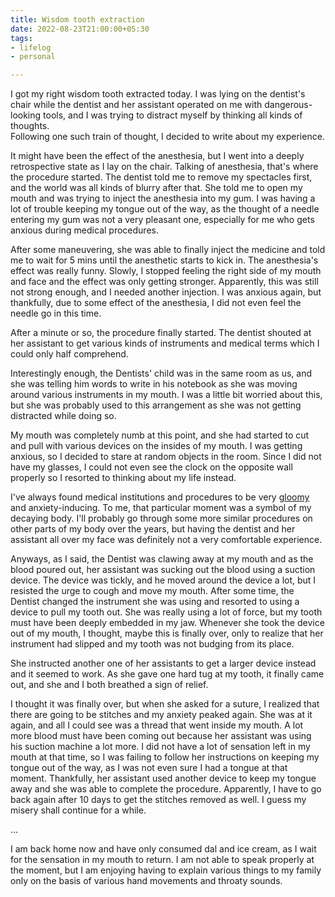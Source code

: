 ```yaml
---
title: Wisdom tooth extraction
date: 2022-08-23T21:00:00+05:30
tags:
- lifelog
- personal

---
```

I got my right wisdom tooth extracted today. I was lying on the dentist's chair while the dentist and her assistant operated on me with dangerous-looking tools, and  I was trying to distract myself by thinking all kinds of thoughts.  
Following one such train of thought, I decided to write about my experience.

It might have been the effect of the anesthesia, but I went into a deeply retrospective state as I lay on the chair. Talking of anesthesia, that's where the procedure started. The dentist told me to remove my spectacles first, and the world was all kinds of blurry after that. She told me to open my mouth and was trying to inject the anesthesia into my gum. I was having a lot of trouble keeping my tongue out of the way, as the thought of a needle entering my gum was not a very pleasant one, especially for me who gets anxious during medical procedures.

After some maneuvering, she was able to finally inject the medicine and told me to wait for 5 mins until the anesthetic starts to kick in. The anesthesia's effect was really funny. Slowly, I stopped feeling the right side of my mouth and face and the effect was only getting stronger. Apparently, this was still not strong enough, and I needed another injection. I was anxious again, but thankfully, due to some effect of the anesthesia, I did not even feel the needle go in this time.

After a minute or so, the procedure finally started. The dentist shouted at her assistant to get various kinds of instruments and medical terms which I could only half comprehend.

Interestingly enough, the Dentists' child was in the same room as us, and she was telling him words to write in his notebook as she was moving around various instruments in my mouth. I was a little bit worried about this, but she was probably used to this arrangement as she was not getting distracted while doing so.

My mouth was completely numb at this point, and she had started to cut and pull with various devices on the insides of my mouth. I was getting anxious, so I decided to stare at random objects in the room. Since I did not have my glasses, I could not even see the clock on the opposite wall properly so I resorted to thinking about my life instead.

I've always found medical institutions and procedures to be very [gloomy](/posts/hospital-poem/) and anxiety-inducing. To me, that particular moment was a symbol of my decaying body.  I'll probably go through some more similar procedures on other parts of my body over the years, but having the dentist and her assistant all over my face was definitely not a very comfortable experience.

Anyways, as I said, the Dentist was clawing away at my mouth and as the blood poured out, her assistant was sucking out the blood using a suction device. The device was tickly, and he moved around the device a lot, but I resisted the urge to cough and move my mouth. After some time, the Dentist changed the instrument she was using and resorted to using a device to pull my tooth out. She was really using a lot of force, but my tooth must have been deeply embedded in my jaw. Whenever she took the device out of my mouth, I thought, maybe this is finally over, only to realize that her instrument had slipped and my tooth was not budging from its place.

She instructed another one of her assistants to get a larger device instead and it seemed to work. As she gave one hard tug at my tooth, it finally came out, and she and I both breathed a sign of relief.

I thought it was finally over, but when she asked for a suture, I realized that there are going to be stitches and my anxiety peaked again. She was at it again, and all I could see was a thread that went inside my mouth. A lot more blood must have been coming out because her assistant was using his suction machine a lot more. I did not have a lot of sensation left in my mouth at that time, so I was failing to follow her instructions on keeping my tongue out of the way, as I was not even sure I had a tongue at that moment. Thankfully, her assistant used another device to keep my tongue away and she was able to complete the procedure. Apparently, I have to go back again after 10 days to get the stitches removed as well. I guess my misery shall continue for a while.

...

I am back home now and have only consumed dal and ice cream, as I wait for the sensation in my mouth to return. I am not able to speak properly at the moment, but I am enjoying having to explain various things to my family only on the basis of various hand movements and throaty sounds.